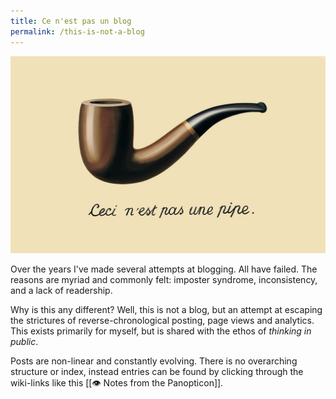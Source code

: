 ```yaml
---
title: Ce n'est pas un blog
permalink: /this-is-not-a-blog
---
```

<img src="/assets/magritte-pipe.jpg">

Over the years I've made several attempts at blogging. All have failed. The reasons are myriad and commonly felt: imposter syndrome, inconsistency, and a lack of readership. 

Why is this any different? Well, this is not a blog, but an attempt at escaping the strictures of reverse-chronological posting, page views and analytics. This exists primarily for myself, but is shared with the ethos of <i>thinking in public</i>.

Posts are non-linear and constantly evolving. There is no overarching structure or index, instead entries can be found by clicking through the wiki-links like this [[👁️ Notes from the Panopticon]].